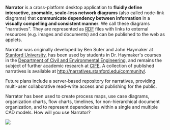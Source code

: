 **Narrator** is a cross-platform desktop application to **fluidly define interactive, zoomable, scale-less network diagrams** (also called node-link diagrams) that **communicate dependency between information** in a **visually compelling and consistent manner**. We call these diagrams "narratives". They are represented as [RDF](http://www.w3.org/RDF/) files with links to external resources (e.g. images and documents) and can be published to the web as applets.

Narrator was originally developed by Ben Suter and John Haymaker at [Stanford University](http://www.stanford.edu/), has been used by students in Dr. Haymaker's courses in the [Department of Civil and Environmental Engineering](http://cee.stanford.edu), and remains the subject of further academic research at [CIFE](http://cife.stanford.edu/). A collection of published narratives is available at http://narratives.stanford.edu/community/.

Future plans include a server-based repository for narratives, providing multi-user collaborative read-write access and publishing for the public.

Narrator has been used to create process maps, use case diagrams, organization charts, flow charts, timelines, for non-hierarchical document organization, and to represent dependencies within a single and multiple CAD models. How will you use Narrator?

[![](http://narrator.googlecode.com/svn/wiki/images/screenshot-tobias-1.png)](http://www.stanford.edu/group/narratives/community/_8c603af2d415a280df56d8ec6bde5fb3/)
